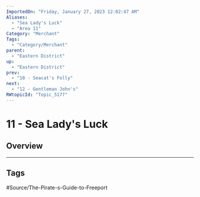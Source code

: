 ```yaml
---
ImportedOn: "Friday, January 27, 2023 12:02:47 AM"
Aliases:
  - "Sea Lady's Luck"
  - "Area 11"
Category: "Merchant"
Tags:
  - "Category/Merchant"
parent:
  - "Eastern District"
up:
  - "Eastern District"
prev:
  - "10 - Seacat's Folly"
next:
  - "12 - Gentleman John's"
RWtopicId: "Topic_5177"
---
```

# 11 - Sea Lady's Luck
## Overview

---
## Tags
#Source/The-Pirate-s-Guide-to-Freeport


